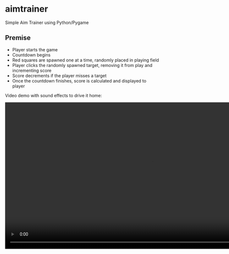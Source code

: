 # aimtrainer
Simple Aim Trainer using Python/Pygame

## Premise

* Player starts the game
* Countdown begins
* Red squares are spawned one at a time, randomly placed in playing field 
* Player clicks the randomly spawned target, removing it from play and incrementing score
* Score decrements if the player misses a target
* Once the countdown finishes, score is calculated and displayed to player

Video demo with sound effects to drive it home:

<video src='https://notaswe-blog-posts.s3.amazonaws.com/2023_03_06_aimbot01.mp4' width=960/>